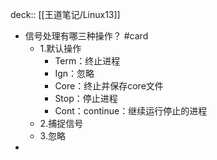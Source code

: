 deck:: [[王道笔记/Linux13]]

- 信号处理有哪三种操作？ #card
	- 1.默认操作
		- Term：终止进程
		- Ign：忽略
		- Core：终止并保存core文件
		- Stop：停止进程
		- Cont：continue：继续运行停止的进程
	- 2.捕捉信号
	- 3.忽略
-